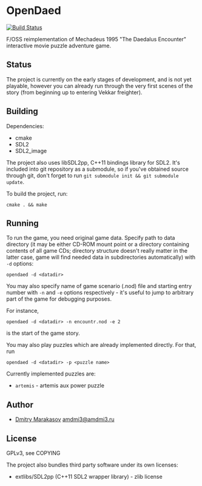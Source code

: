 # OpenDaed

[![Build Status](https://travis-ci.org/AMDmi3/opendaed.svg?branch=master)](https://travis-ci.org/AMDmi3/opendaed)

F/OSS reimplementation of Mechadeus 1995 "The Daedalus
Encounter" interactive movie puzzle adventure game.

## Status

The project is currently on the early stages of development, and
is not yet playable, however you can already run through the very
first scenes of the story (from beginning up to entering Vekkar
freighter).

## Building

Dependencies:

* cmake
* SDL2
* SDL2_image

The project also uses libSDL2pp, C++11 bindings library for SDL2.
It's included into git repository as a submodule, so if you've
obtained source through git, don't forget to run ```git submodule
init && git submodule update```.

To build the project, run:

```
cmake . && make
```

## Running

To run the game, you need original game data. Specify path to data
directory (it may be either CD-ROM mount point or a directory
containing contents of all game CDs; directory structure doesn't
really matter in the latter case, game will find needed data in
subdirectories automatically) with ```-d``` options:

```
opendaed -d <datadir>
```

You may also specify name of game scenario (.nod) file and starting
entry number with ```-n``` and ```-e``` options respectively - it's
useful to jump to arbitrary part of the game for debugging purposes.

For instance,
```
opendaed -d <datadir> -n encountr.nod -e 2
```
is the start of the game story.

You may also play puzzles which are already implemented directly.
For that, run
```
opendaed -d <datadir> -p <puzzle name>
```

Currently implemented puzzles are:

* ```artemis``` - artemis aux power puzzle

## Author

* [Dmitry Marakasov](https://github.com/AMDmi3) <amdmi3@amdmi3.ru>

## License

GPLv3, see COPYING

The project also bundles third party software under its own licenses:

* extlibs/SDL2pp (C++11 SDL2 wrapper library) - zlib license
